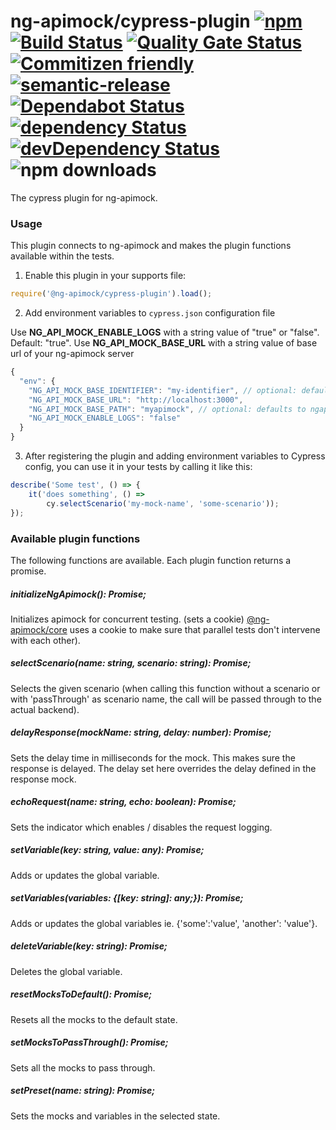 # ng-apimock/cypress-plugin [![npm](https://img.shields.io/npm/v/@ng-apimock/cypress-plugin?color=brightgreen)](https://www.npmjs.com/package/@ng-apimock/cypress-plugin) [![Build Status](https://github.com/ng-apimock/cypress-plugin/workflows/CI/badge.svg)](https://github.com/ng-apimock/cypress-plugin/actions?workflow=CI) [![Quality Gate Status](https://sonarcloud.io/api/project_badges/measure?project=ng-apimock_cypress-plugin&metric=alert_status)](https://sonarcloud.io/dashboard?id=ng-apimock_cypress-plugin) [![Commitizen friendly](https://img.shields.io/badge/commitizen-friendly-brightgreen.svg)](http://commitizen.github.io/cz-cli/) [![semantic-release](https://img.shields.io/badge/%20%20%F0%9F%93%A6%F0%9F%9A%80-semantic--release-brightgreen.svg)](https://github.com/semantic-release/semantic-release) [![Dependabot Status](https://api.dependabot.com/badges/status?host=github&repo=ng-apimock/cypress-plugin)](https://dependabot.com) [![dependency Status](https://img.shields.io/david/ng-apimock/cypress-plugin.svg)](https://david-dm.org/ng-apimock/cypress-plugin) [![devDependency Status](https://img.shields.io/david/dev/ng-apimock/cypress-plugin.svg)](https://david-dm.org/ng-apimock/cypress-plugin#info=devDependencies) ![npm downloads](https://img.shields.io/npm/dm/@ng-apimock/cypress-plugin)
The cypress plugin for ng-apimock. 

### Usage
This plugin connects to ng-apimock and makes the plugin functions available within the tests.

1. Enable this plugin in your supports file:

```js
require('@ng-apimock/cypress-plugin').load();
```

2. Add environment variables to `cypress.json` configuration file

Use **NG_API_MOCK_ENABLE_LOGS** with a string value of "true" or "false". Default: "true".
Use **NG_API_MOCK_BASE_URL** with a string value of base url of your ng-apimock server

```js
{
  "env": {
    "NG_API_MOCK_BASE_IDENTIFIER": "my-identifier", // optional: defaults to apimockId (the cookie identifier)
    "NG_API_MOCK_BASE_URL": "http://localhost:3000",
    "NG_API_MOCK_BASE_PATH": "myapimock", // optional: defaults to ngapimock (path on which ngapimock listens)
    "NG_API_MOCK_ENABLE_LOGS": "false"
  }
}
```

3. After registering the plugin and adding environment variables to Cypress config, you can use it in your tests by calling it like this:

```js
describe('Some test', () => {
    it('does something', () => 
        cy.selectScenario('my-mock-name', 'some-scenario'));
});
```

### Available plugin functions
The following functions are available. Each plugin function returns a promise.

##### initializeNgApimock(): Promise<any>;
Initializes apimock for concurrent testing. (sets a cookie)
[@ng-apimock/core](https://github.com/ng-apimock/core) uses a cookie to make sure that parallel tests don't intervene with each other).

##### selectScenario(name: string, scenario: string): Promise<any>;
Selects the given scenario (when calling this function without a scenario or with 'passThrough' as scenario name, the call will be passed through to the actual backend).

##### delayResponse(mockName: string, delay: number): Promise<any>;
Sets the delay time in milliseconds for the mock. This makes sure the response is delayed. The delay set here overrides the delay defined in the response mock.

##### echoRequest(name: string, echo: boolean): Promise<any>; 
Sets the indicator which enables / disables the request logging.

##### setVariable(key: string, value: any): Promise<any>;
Adds or updates the global variable.
    
##### setVariables(variables: {[key: string]: any;}): Promise<any>;
Adds or updates the global variables  ie. {'some':'value', 'another': 'value'}.
    
##### deleteVariable(key: string): Promise<any>;
Deletes the global variable.

##### resetMocksToDefault(): Promise<any>;
Resets all the mocks to the default state.

##### setMocksToPassThrough(): Promise<any>;
Sets all the mocks to pass through.

##### setPreset(name: string): Promise<any>;
Sets the mocks and variables in the selected state.
